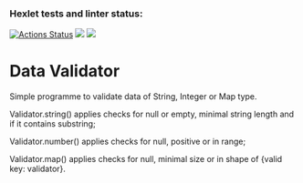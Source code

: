 ### Hexlet tests and linter status:
[![Actions Status](https://github.com/Salevol/java-project-78/workflows/hexlet-check/badge.svg)](https://github.com/Salevol/java-project-78/actions)
<a href="https://codeclimate.com/github/Salevol/java-project-78/maintainability"><img src="https://api.codeclimate.com/v1/badges/82adeca07f18cc6cfce7/maintainability" /></a>
<a href="https://codeclimate.com/github/Salevol/java-project-78/test_coverage"><img src="https://api.codeclimate.com/v1/badges/82adeca07f18cc6cfce7/test_coverage" /></a>

# Data Validator
Simple programme to validate data of String, Integer or Map type.

Validator.string() applies checks for null or empty, minimal string length and if it contains substring;

Validator.number() applies checks for null, positive or in range;

Validator.map() applies checks for null, minimal size or in shape of {valid key: validator}.
